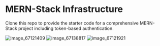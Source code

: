 # MERN-Stack Infrastructure

Clone this repo to provide the starter code for a comprehensive MERN-Stack project including token-based authentication.

![image_67121409](https://user-images.githubusercontent.com/114432332/205409923-d4498445-250c-431e-876b-a2f16a64a2f2.JPG)
![image_67138817](https://user-images.githubusercontent.com/114432332/205409926-3c26518e-33df-4b0c-88e6-eb16a866b091.JPG)
![image_67121921](https://user-images.githubusercontent.com/114432332/205409933-bbe2af5f-819c-47a0-8d8c-18fb68db9452.JPG)

